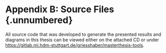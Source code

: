# Appendix B: Source Files {.unnumbered}

All source code that was developed to generate the presented results and diagrams in this thesis can be viewed either on the attached CD or under https://gitlab.mi.hdm-stuttgart.de/griesshaber/masterthesis-tools.
